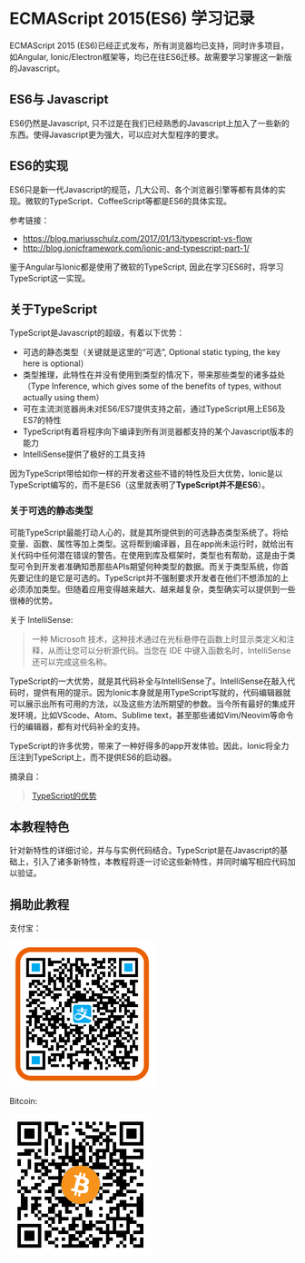 # ECMAScript 2015(ES6) 学习记录

ECMAScript 2015 (ES6)已经正式发布，所有浏览器均已支持，同时许多项目，如Angular, Ionic/Electron框架等，均已在往ES6迁移。故需要学习掌握这一新版的Javascript。

## ES6与 Javascript

ES6仍然是Javascript, 只不过是在我们已经熟悉的Javascript上加入了一些新的东西。使得Javascript更为强大，可以应对大型程序的要求。

## ES6的实现

ES6只是新一代Javascript的规范，几大公司、各个浏览器引擎等都有具体的实现。微软的TypeScript、CoffeeScript等都是ES6的具体实现。

参考链接：

- https://blog.mariusschulz.com/2017/01/13/typescript-vs-flow
- http://blog.ionicframework.com/ionic-and-typescript-part-1/

鉴于Angular与Ionic都是使用了微软的TypeScript, 因此在学习ES6时，将学习TypeScript这一实现。

## 关于TypeScript

TypeScript是Javascript的超级，有着以下优势：

- 可选的静态类型（关键就是这里的“可选”, Optional static typing, the key here is optional）
- 类型推理，此特性在并没有使用到类型的情况下，带来那些类型的诸多益处（Type Inference, which gives some of the benefits of types, without actually using them）
- 可在主流浏览器尚未对ES6/ES7提供支持之前，通过TypeScript用上ES6及ES7的特性
- TypeScript有着将程序向下编译到所有浏览器都支持的某个Javascript版本的能力
- IntelliSense提供了极好的工具支持

因为TypeScript带给如你一样的开发者这些不错的特性及巨大优势，Ionic是以TypeScript编写的，而不是ES6（这里就表明了**TypeScript并不是ES6**）。

### 关于可选的静态类型

可能TypeScript最能打动人心的，就是其所提供到的可选静态类型系统了。将给变量、函数、属性等加上类型。这将帮到编译器，且在app尚未运行时，就给出有关代码中任何潜在错误的警告。在使用到库及框架时，类型也有帮助，这是由于类型可令到开发者准确知悉那些APIs期望何种类型的数据。而关于类型系统，你首先要记住的是它是可选的。TypeScript并不强制要求开发者在他们不想添加的上必须添加类型。但随着应用变得越来越大、越来越复杂，类型确实可以提供到一些很棒的优势。

关于 IntelliSense:

> 一种 Microsoft 技术，这种技术通过在光标悬停在函数上时显示类定义和注释，从而让您可以分析源代码。当您在 IDE 中键入函数名时，IntelliSense 还可以完成这些名称。

TypeScript的一大优势，就是其代码补全与IntelliSense了。IntelliSense在敲入代码时，提供有用的提示。因为Ionic本身就是用TypeScript写就的，代码编辑器就可以展示出所有可用的方法，以及这些方法所期望的参数。当今所有最好的集成开发环境，比如VScode、Atom、Sublime text，甚至那些诸如Vim/Neovim等命令行的编辑器，都有对代码补全的支持。

TypeScript的许多优势，带来了一种好得多的app开发体验。因此，Ionic将全力压注到TypeScript上，而不提供ES6的启动器。

摘录自：

> [TypeScript的优势](https://ionicframework.com/docs/developer-resources/typescript/)

## 本教程特色

针对新特性的详细讨论，并与与实例代码结合。TypeScript是在Javascript的基础上，引入了诸多新特性，本教程将逐一讨论这些新特性，并同时编写相应代码加以验证。

## 捐助此教程

支付宝：

![Alipay: laxer@gmail.com](images/a6x09981lks9yco3b8xcqf0.png "alipay:laxers@gmail.com")

Bitcoin:


![bitcoin: ](images/btc-qrcode.png "")
